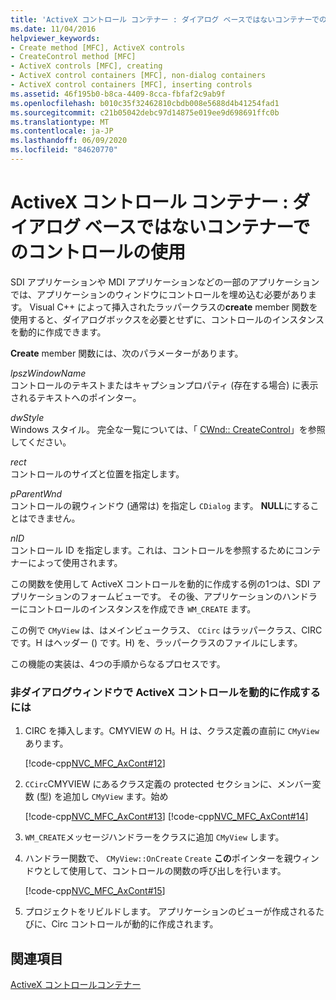 ```yaml
---
title: 'ActiveX コントロール コンテナー : ダイアログ ベースではないコンテナーでのコントロールの使用'
ms.date: 11/04/2016
helpviewer_keywords:
- Create method [MFC], ActiveX controls
- CreateControl method [MFC]
- ActiveX controls [MFC], creating
- ActiveX control containers [MFC], non-dialog containers
- ActiveX control containers [MFC], inserting controls
ms.assetid: 46f195b0-b8ca-4409-8cca-fbfaf2c9ab9f
ms.openlocfilehash: b010c35f32462810cbdb008e5688d4b41254fad1
ms.sourcegitcommit: c21b05042debc97d14875e019ee9d698691ffc0b
ms.translationtype: MT
ms.contentlocale: ja-JP
ms.lasthandoff: 06/09/2020
ms.locfileid: "84620770"
---
```

# <a name="activex-control-containers-using-controls-in-a-non-dialog-container"></a>ActiveX コントロール コンテナー : ダイアログ ベースではないコンテナーでのコントロールの使用

SDI アプリケーションや MDI アプリケーションなどの一部のアプリケーションでは、アプリケーションのウィンドウにコントロールを埋め込む必要があります。 Visual C++ によって挿入されたラッパークラスの**create** member 関数を使用すると、ダイアログボックスを必要とせずに、コントロールのインスタンスを動的に作成できます。

**Create** member 関数には、次のパラメーターがあります。

*lpszWindowName*<br/>
コントロールのテキストまたはキャプションプロパティ (存在する場合) に表示されるテキストへのポインター。

*dwStyle*<br/>
Windows スタイル。 完全な一覧については、「 [CWnd:: CreateControl](reference/cwnd-class.md#createcontrol)」を参照してください。

*rect*<br/>
コントロールのサイズと位置を指定します。

*pParentWnd*<br/>
コントロールの親ウィンドウ (通常は) を指定し `CDialog` ます。 **NULL**にすることはできません。

*nID*<br/>
コントロール ID を指定します。これは、コントロールを参照するためにコンテナーによって使用されます。

この関数を使用して ActiveX コントロールを動的に作成する例の1つは、SDI アプリケーションのフォームビューです。 その後、アプリケーションのハンドラーにコントロールのインスタンスを作成でき `WM_CREATE` ます。

この例で `CMyView` は、はメインビュークラス、 `CCirc` はラッパークラス、CIRC です。H はヘッダー () です。H) を、ラッパークラスのファイルにします。

この機能の実装は、4つの手順からなるプロセスです。

### <a name="to-dynamically-create-an-activex-control-in-a-non-dialog-window"></a>非ダイアログウィンドウで ActiveX コントロールを動的に作成するには

1. CIRC を挿入します。CMYVIEW の H。H は、クラス定義の直前に `CMyView` あります。

   [!code-cpp[NVC_MFC_AxCont#12](codesnippet/cpp/activex-control-containers-using-controls-in-a-non-dialog-container_1.h)]

1. `CCirc`CMYVIEW にあるクラス定義の protected セクションに、メンバー変数 (型) を追加し `CMyView` ます。始め

   [!code-cpp[NVC_MFC_AxCont#13](codesnippet/cpp/activex-control-containers-using-controls-in-a-non-dialog-container_2.h)]
    [!code-cpp[NVC_MFC_AxCont#14](codesnippet/cpp/activex-control-containers-using-controls-in-a-non-dialog-container_3.h)]

1. `WM_CREATE`メッセージハンドラーをクラスに追加 `CMyView` します。

1. ハンドラー関数で、 `CMyView::OnCreate` `Create` **この**ポインターを親ウィンドウとして使用して、コントロールの関数の呼び出しを行います。

   [!code-cpp[NVC_MFC_AxCont#15](codesnippet/cpp/activex-control-containers-using-controls-in-a-non-dialog-container_4.cpp)]

1. プロジェクトをリビルドします。 アプリケーションのビューが作成されるたびに、Circ コントロールが動的に作成されます。

## <a name="see-also"></a>関連項目

[ActiveX コントロールコンテナー](activex-control-containers.md)
